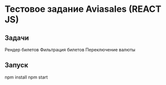 # Тестовое задание Aviasales (REACT JS)

## Задачи

Рендер билетов
Фильтрация билетов
Переключение валюты 

## Запуск

npm install
npm start



